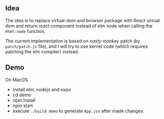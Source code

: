 ## Idea

The idea is to replace virtual-dom and browser package with React virtual dom and return react component instead of elm node when calling the `Html.node` function.

The current implementation is based on _nasty_ monkey patch (by `patch/patch.js` file), and I will try to use kernel code (which requires patching the elm compiler) instead.

## Demo

On MacOS

- install elm, nodejs and expo
- cd demo
- npm install
- npm start
- execute `./build demo` to generate `App.jsx` after made changes.
